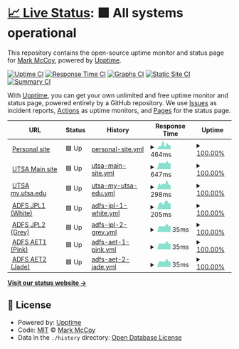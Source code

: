 # [📈 Live Status](https://BradGunnerSGT.github.io/upptime): <!--live status--> **🟩 All systems operational**

This repository contains the open-source uptime monitor and status page for [Mark McCoy](markmccoy.us), powered by [Upptime](https://github.com/upptime/upptime).

[![Uptime CI](https://github.com/BradGunnerSGT/upptime/workflows/Uptime%20CI/badge.svg)](https://github.com/BradGunnerSGT/upptime/actions?query=workflow%3A%22Uptime+CI%22)
[![Response Time CI](https://github.com/BradGunnerSGT/upptime/workflows/Response%20Time%20CI/badge.svg)](https://github.com/BradGunnerSGT/upptime/actions?query=workflow%3A%22Response+Time+CI%22)
[![Graphs CI](https://github.com/BradGunnerSGT/upptime/workflows/Graphs%20CI/badge.svg)](https://github.com/BradGunnerSGT/upptime/actions?query=workflow%3A%22Graphs+CI%22)
[![Static Site CI](https://github.com/BradGunnerSGT/upptime/workflows/Static%20Site%20CI/badge.svg)](https://github.com/BradGunnerSGT/upptime/actions?query=workflow%3A%22Static+Site+CI%22)
[![Summary CI](https://github.com/BradGunnerSGT/upptime/workflows/Summary%20CI/badge.svg)](https://github.com/BradGunnerSGT/upptime/actions?query=workflow%3A%22Summary+CI%22)

With [Upptime](https://upptime.js.org), you can get your own unlimited and free uptime monitor and status page, powered entirely by a GitHub repository. We use [Issues](https://github.com/BradGunnerSGT/upptime/issues) as incident reports, [Actions](https://github.com/BradGunnerSGT/upptime/actions) as uptime monitors, and [Pages](https://BradGunnerSGT.github.io/upptime) for the status page.

<!--start: status pages-->
<!-- This summary is generated by Upptime (https://github.com/upptime/upptime) -->
<!-- Do not edit this manually, your changes will be overwritten -->
<!-- prettier-ignore -->
| URL | Status | History | Response Time | Uptime |
| --- | ------ | ------- | ------------- | ------ |
| <img alt="" src="https://icons.duckduckgo.com/ip3/markmccoy.us.ico" height="13"> [Personal site](https://markmccoy.us) | 🟩 Up | [personal-site.yml](https://github.com/BradGunnerSGT/upptime/commits/HEAD/history/personal-site.yml) | <details><summary><img alt="Response time graph" src="./graphs/personal-site/response-time-week.png" height="20"> 464ms</summary><br><a href="https://BradGunnerSGT.github.io/upptime/history/personal-site"><img alt="Response time 465" src="https://img.shields.io/endpoint?url=https%3A%2F%2Fraw.githubusercontent.com%2FBradGunnerSGT%2Fupptime%2FHEAD%2Fapi%2Fpersonal-site%2Fresponse-time.json"></a><br><a href="https://BradGunnerSGT.github.io/upptime/history/personal-site"><img alt="24-hour response time 397" src="https://img.shields.io/endpoint?url=https%3A%2F%2Fraw.githubusercontent.com%2FBradGunnerSGT%2Fupptime%2FHEAD%2Fapi%2Fpersonal-site%2Fresponse-time-day.json"></a><br><a href="https://BradGunnerSGT.github.io/upptime/history/personal-site"><img alt="7-day response time 464" src="https://img.shields.io/endpoint?url=https%3A%2F%2Fraw.githubusercontent.com%2FBradGunnerSGT%2Fupptime%2FHEAD%2Fapi%2Fpersonal-site%2Fresponse-time-week.json"></a><br><a href="https://BradGunnerSGT.github.io/upptime/history/personal-site"><img alt="30-day response time 471" src="https://img.shields.io/endpoint?url=https%3A%2F%2Fraw.githubusercontent.com%2FBradGunnerSGT%2Fupptime%2FHEAD%2Fapi%2Fpersonal-site%2Fresponse-time-month.json"></a><br><a href="https://BradGunnerSGT.github.io/upptime/history/personal-site"><img alt="1-year response time 465" src="https://img.shields.io/endpoint?url=https%3A%2F%2Fraw.githubusercontent.com%2FBradGunnerSGT%2Fupptime%2FHEAD%2Fapi%2Fpersonal-site%2Fresponse-time-year.json"></a></details> | <details><summary><a href="https://BradGunnerSGT.github.io/upptime/history/personal-site">100.00%</a></summary><a href="https://BradGunnerSGT.github.io/upptime/history/personal-site"><img alt="All-time uptime 100.00%" src="https://img.shields.io/endpoint?url=https%3A%2F%2Fraw.githubusercontent.com%2FBradGunnerSGT%2Fupptime%2FHEAD%2Fapi%2Fpersonal-site%2Fuptime.json"></a><br><a href="https://BradGunnerSGT.github.io/upptime/history/personal-site"><img alt="24-hour uptime 100.00%" src="https://img.shields.io/endpoint?url=https%3A%2F%2Fraw.githubusercontent.com%2FBradGunnerSGT%2Fupptime%2FHEAD%2Fapi%2Fpersonal-site%2Fuptime-day.json"></a><br><a href="https://BradGunnerSGT.github.io/upptime/history/personal-site"><img alt="7-day uptime 100.00%" src="https://img.shields.io/endpoint?url=https%3A%2F%2Fraw.githubusercontent.com%2FBradGunnerSGT%2Fupptime%2FHEAD%2Fapi%2Fpersonal-site%2Fuptime-week.json"></a><br><a href="https://BradGunnerSGT.github.io/upptime/history/personal-site"><img alt="30-day uptime 100.00%" src="https://img.shields.io/endpoint?url=https%3A%2F%2Fraw.githubusercontent.com%2FBradGunnerSGT%2Fupptime%2FHEAD%2Fapi%2Fpersonal-site%2Fuptime-month.json"></a><br><a href="https://BradGunnerSGT.github.io/upptime/history/personal-site"><img alt="1-year uptime 100.00%" src="https://img.shields.io/endpoint?url=https%3A%2F%2Fraw.githubusercontent.com%2FBradGunnerSGT%2Fupptime%2FHEAD%2Fapi%2Fpersonal-site%2Fuptime-year.json"></a></details>
| <img alt="" src="https://icons.duckduckgo.com/ip3/utsa.edu.ico" height="13"> [UTSA Main site](https://utsa.edu) | 🟩 Up | [utsa-main-site.yml](https://github.com/BradGunnerSGT/upptime/commits/HEAD/history/utsa-main-site.yml) | <details><summary><img alt="Response time graph" src="./graphs/utsa-main-site/response-time-week.png" height="20"> 647ms</summary><br><a href="https://BradGunnerSGT.github.io/upptime/history/utsa-main-site"><img alt="Response time 768" src="https://img.shields.io/endpoint?url=https%3A%2F%2Fraw.githubusercontent.com%2FBradGunnerSGT%2Fupptime%2FHEAD%2Fapi%2Futsa-main-site%2Fresponse-time.json"></a><br><a href="https://BradGunnerSGT.github.io/upptime/history/utsa-main-site"><img alt="24-hour response time 693" src="https://img.shields.io/endpoint?url=https%3A%2F%2Fraw.githubusercontent.com%2FBradGunnerSGT%2Fupptime%2FHEAD%2Fapi%2Futsa-main-site%2Fresponse-time-day.json"></a><br><a href="https://BradGunnerSGT.github.io/upptime/history/utsa-main-site"><img alt="7-day response time 647" src="https://img.shields.io/endpoint?url=https%3A%2F%2Fraw.githubusercontent.com%2FBradGunnerSGT%2Fupptime%2FHEAD%2Fapi%2Futsa-main-site%2Fresponse-time-week.json"></a><br><a href="https://BradGunnerSGT.github.io/upptime/history/utsa-main-site"><img alt="30-day response time 762" src="https://img.shields.io/endpoint?url=https%3A%2F%2Fraw.githubusercontent.com%2FBradGunnerSGT%2Fupptime%2FHEAD%2Fapi%2Futsa-main-site%2Fresponse-time-month.json"></a><br><a href="https://BradGunnerSGT.github.io/upptime/history/utsa-main-site"><img alt="1-year response time 768" src="https://img.shields.io/endpoint?url=https%3A%2F%2Fraw.githubusercontent.com%2FBradGunnerSGT%2Fupptime%2FHEAD%2Fapi%2Futsa-main-site%2Fresponse-time-year.json"></a></details> | <details><summary><a href="https://BradGunnerSGT.github.io/upptime/history/utsa-main-site">100.00%</a></summary><a href="https://BradGunnerSGT.github.io/upptime/history/utsa-main-site"><img alt="All-time uptime 100.00%" src="https://img.shields.io/endpoint?url=https%3A%2F%2Fraw.githubusercontent.com%2FBradGunnerSGT%2Fupptime%2FHEAD%2Fapi%2Futsa-main-site%2Fuptime.json"></a><br><a href="https://BradGunnerSGT.github.io/upptime/history/utsa-main-site"><img alt="24-hour uptime 100.00%" src="https://img.shields.io/endpoint?url=https%3A%2F%2Fraw.githubusercontent.com%2FBradGunnerSGT%2Fupptime%2FHEAD%2Fapi%2Futsa-main-site%2Fuptime-day.json"></a><br><a href="https://BradGunnerSGT.github.io/upptime/history/utsa-main-site"><img alt="7-day uptime 100.00%" src="https://img.shields.io/endpoint?url=https%3A%2F%2Fraw.githubusercontent.com%2FBradGunnerSGT%2Fupptime%2FHEAD%2Fapi%2Futsa-main-site%2Fuptime-week.json"></a><br><a href="https://BradGunnerSGT.github.io/upptime/history/utsa-main-site"><img alt="30-day uptime 100.00%" src="https://img.shields.io/endpoint?url=https%3A%2F%2Fraw.githubusercontent.com%2FBradGunnerSGT%2Fupptime%2FHEAD%2Fapi%2Futsa-main-site%2Fuptime-month.json"></a><br><a href="https://BradGunnerSGT.github.io/upptime/history/utsa-main-site"><img alt="1-year uptime 100.00%" src="https://img.shields.io/endpoint?url=https%3A%2F%2Fraw.githubusercontent.com%2FBradGunnerSGT%2Fupptime%2FHEAD%2Fapi%2Futsa-main-site%2Fuptime-year.json"></a></details>
| <img alt="" src="https://icons.duckduckgo.com/ip3/my.utsa.edu.ico" height="13"> [UTSA my.utsa.edu](https://my.utsa.edu) | 🟩 Up | [utsa-my-utsa-edu.yml](https://github.com/BradGunnerSGT/upptime/commits/HEAD/history/utsa-my-utsa-edu.yml) | <details><summary><img alt="Response time graph" src="./graphs/utsa-my-utsa-edu/response-time-week.png" height="20"> 298ms</summary><br><a href="https://BradGunnerSGT.github.io/upptime/history/utsa-my-utsa-edu"><img alt="Response time 336" src="https://img.shields.io/endpoint?url=https%3A%2F%2Fraw.githubusercontent.com%2FBradGunnerSGT%2Fupptime%2FHEAD%2Fapi%2Futsa-my-utsa-edu%2Fresponse-time.json"></a><br><a href="https://BradGunnerSGT.github.io/upptime/history/utsa-my-utsa-edu"><img alt="24-hour response time 286" src="https://img.shields.io/endpoint?url=https%3A%2F%2Fraw.githubusercontent.com%2FBradGunnerSGT%2Fupptime%2FHEAD%2Fapi%2Futsa-my-utsa-edu%2Fresponse-time-day.json"></a><br><a href="https://BradGunnerSGT.github.io/upptime/history/utsa-my-utsa-edu"><img alt="7-day response time 298" src="https://img.shields.io/endpoint?url=https%3A%2F%2Fraw.githubusercontent.com%2FBradGunnerSGT%2Fupptime%2FHEAD%2Fapi%2Futsa-my-utsa-edu%2Fresponse-time-week.json"></a><br><a href="https://BradGunnerSGT.github.io/upptime/history/utsa-my-utsa-edu"><img alt="30-day response time 343" src="https://img.shields.io/endpoint?url=https%3A%2F%2Fraw.githubusercontent.com%2FBradGunnerSGT%2Fupptime%2FHEAD%2Fapi%2Futsa-my-utsa-edu%2Fresponse-time-month.json"></a><br><a href="https://BradGunnerSGT.github.io/upptime/history/utsa-my-utsa-edu"><img alt="1-year response time 336" src="https://img.shields.io/endpoint?url=https%3A%2F%2Fraw.githubusercontent.com%2FBradGunnerSGT%2Fupptime%2FHEAD%2Fapi%2Futsa-my-utsa-edu%2Fresponse-time-year.json"></a></details> | <details><summary><a href="https://BradGunnerSGT.github.io/upptime/history/utsa-my-utsa-edu">100.00%</a></summary><a href="https://BradGunnerSGT.github.io/upptime/history/utsa-my-utsa-edu"><img alt="All-time uptime 99.95%" src="https://img.shields.io/endpoint?url=https%3A%2F%2Fraw.githubusercontent.com%2FBradGunnerSGT%2Fupptime%2FHEAD%2Fapi%2Futsa-my-utsa-edu%2Fuptime.json"></a><br><a href="https://BradGunnerSGT.github.io/upptime/history/utsa-my-utsa-edu"><img alt="24-hour uptime 100.00%" src="https://img.shields.io/endpoint?url=https%3A%2F%2Fraw.githubusercontent.com%2FBradGunnerSGT%2Fupptime%2FHEAD%2Fapi%2Futsa-my-utsa-edu%2Fuptime-day.json"></a><br><a href="https://BradGunnerSGT.github.io/upptime/history/utsa-my-utsa-edu"><img alt="7-day uptime 100.00%" src="https://img.shields.io/endpoint?url=https%3A%2F%2Fraw.githubusercontent.com%2FBradGunnerSGT%2Fupptime%2FHEAD%2Fapi%2Futsa-my-utsa-edu%2Fuptime-week.json"></a><br><a href="https://BradGunnerSGT.github.io/upptime/history/utsa-my-utsa-edu"><img alt="30-day uptime 99.95%" src="https://img.shields.io/endpoint?url=https%3A%2F%2Fraw.githubusercontent.com%2FBradGunnerSGT%2Fupptime%2FHEAD%2Fapi%2Futsa-my-utsa-edu%2Fuptime-month.json"></a><br><a href="https://BradGunnerSGT.github.io/upptime/history/utsa-my-utsa-edu"><img alt="1-year uptime 99.95%" src="https://img.shields.io/endpoint?url=https%3A%2F%2Fraw.githubusercontent.com%2FBradGunnerSGT%2Fupptime%2FHEAD%2Fapi%2Futsa-my-utsa-edu%2Fuptime-year.json"></a></details>
| <img alt="" src="https://icons.duckduckgo.com/ip3/adfs-jpl2.it.utsa.edu.ico" height="13"> [ADFS JPL1 (White)](https://adfs-jpl2.it.utsa.edu) | 🟩 Up | [adfs-jpl-1-white.yml](https://github.com/BradGunnerSGT/upptime/commits/HEAD/history/adfs-jpl-1-white.yml) | <details><summary><img alt="Response time graph" src="./graphs/adfs-jpl-1-white/response-time-week.png" height="20"> 205ms</summary><br><a href="https://BradGunnerSGT.github.io/upptime/history/adfs-jpl-1-white"><img alt="Response time 249" src="https://img.shields.io/endpoint?url=https%3A%2F%2Fraw.githubusercontent.com%2FBradGunnerSGT%2Fupptime%2FHEAD%2Fapi%2Fadfs-jpl-1-white%2Fresponse-time.json"></a><br><a href="https://BradGunnerSGT.github.io/upptime/history/adfs-jpl-1-white"><img alt="24-hour response time 250" src="https://img.shields.io/endpoint?url=https%3A%2F%2Fraw.githubusercontent.com%2FBradGunnerSGT%2Fupptime%2FHEAD%2Fapi%2Fadfs-jpl-1-white%2Fresponse-time-day.json"></a><br><a href="https://BradGunnerSGT.github.io/upptime/history/adfs-jpl-1-white"><img alt="7-day response time 205" src="https://img.shields.io/endpoint?url=https%3A%2F%2Fraw.githubusercontent.com%2FBradGunnerSGT%2Fupptime%2FHEAD%2Fapi%2Fadfs-jpl-1-white%2Fresponse-time-week.json"></a><br><a href="https://BradGunnerSGT.github.io/upptime/history/adfs-jpl-1-white"><img alt="30-day response time 254" src="https://img.shields.io/endpoint?url=https%3A%2F%2Fraw.githubusercontent.com%2FBradGunnerSGT%2Fupptime%2FHEAD%2Fapi%2Fadfs-jpl-1-white%2Fresponse-time-month.json"></a><br><a href="https://BradGunnerSGT.github.io/upptime/history/adfs-jpl-1-white"><img alt="1-year response time 249" src="https://img.shields.io/endpoint?url=https%3A%2F%2Fraw.githubusercontent.com%2FBradGunnerSGT%2Fupptime%2FHEAD%2Fapi%2Fadfs-jpl-1-white%2Fresponse-time-year.json"></a></details> | <details><summary><a href="https://BradGunnerSGT.github.io/upptime/history/adfs-jpl-1-white">100.00%</a></summary><a href="https://BradGunnerSGT.github.io/upptime/history/adfs-jpl-1-white"><img alt="All-time uptime 100.00%" src="https://img.shields.io/endpoint?url=https%3A%2F%2Fraw.githubusercontent.com%2FBradGunnerSGT%2Fupptime%2FHEAD%2Fapi%2Fadfs-jpl-1-white%2Fuptime.json"></a><br><a href="https://BradGunnerSGT.github.io/upptime/history/adfs-jpl-1-white"><img alt="24-hour uptime 100.00%" src="https://img.shields.io/endpoint?url=https%3A%2F%2Fraw.githubusercontent.com%2FBradGunnerSGT%2Fupptime%2FHEAD%2Fapi%2Fadfs-jpl-1-white%2Fuptime-day.json"></a><br><a href="https://BradGunnerSGT.github.io/upptime/history/adfs-jpl-1-white"><img alt="7-day uptime 100.00%" src="https://img.shields.io/endpoint?url=https%3A%2F%2Fraw.githubusercontent.com%2FBradGunnerSGT%2Fupptime%2FHEAD%2Fapi%2Fadfs-jpl-1-white%2Fuptime-week.json"></a><br><a href="https://BradGunnerSGT.github.io/upptime/history/adfs-jpl-1-white"><img alt="30-day uptime 100.00%" src="https://img.shields.io/endpoint?url=https%3A%2F%2Fraw.githubusercontent.com%2FBradGunnerSGT%2Fupptime%2FHEAD%2Fapi%2Fadfs-jpl-1-white%2Fuptime-month.json"></a><br><a href="https://BradGunnerSGT.github.io/upptime/history/adfs-jpl-1-white"><img alt="1-year uptime 100.00%" src="https://img.shields.io/endpoint?url=https%3A%2F%2Fraw.githubusercontent.com%2FBradGunnerSGT%2Fupptime%2FHEAD%2Fapi%2Fadfs-jpl-1-white%2Fuptime-year.json"></a></details>
| <img alt="" src="https://icons.duckduckgo.com/ip3/adfs-jpl2.it.utsa.edu.ico" height="13"> [ADFS JPL2 (Grey)](https://adfs-jpl2.it.utsa.edu) | 🟩 Up | [adfs-jpl-2-grey.yml](https://github.com/BradGunnerSGT/upptime/commits/HEAD/history/adfs-jpl-2-grey.yml) | <details><summary><img alt="Response time graph" src="./graphs/adfs-jpl-2-grey/response-time-week.png" height="20"> 35ms</summary><br><a href="https://BradGunnerSGT.github.io/upptime/history/adfs-jpl-2-grey"><img alt="Response time 49" src="https://img.shields.io/endpoint?url=https%3A%2F%2Fraw.githubusercontent.com%2FBradGunnerSGT%2Fupptime%2FHEAD%2Fapi%2Fadfs-jpl-2-grey%2Fresponse-time.json"></a><br><a href="https://BradGunnerSGT.github.io/upptime/history/adfs-jpl-2-grey"><img alt="24-hour response time 37" src="https://img.shields.io/endpoint?url=https%3A%2F%2Fraw.githubusercontent.com%2FBradGunnerSGT%2Fupptime%2FHEAD%2Fapi%2Fadfs-jpl-2-grey%2Fresponse-time-day.json"></a><br><a href="https://BradGunnerSGT.github.io/upptime/history/adfs-jpl-2-grey"><img alt="7-day response time 35" src="https://img.shields.io/endpoint?url=https%3A%2F%2Fraw.githubusercontent.com%2FBradGunnerSGT%2Fupptime%2FHEAD%2Fapi%2Fadfs-jpl-2-grey%2Fresponse-time-week.json"></a><br><a href="https://BradGunnerSGT.github.io/upptime/history/adfs-jpl-2-grey"><img alt="30-day response time 40" src="https://img.shields.io/endpoint?url=https%3A%2F%2Fraw.githubusercontent.com%2FBradGunnerSGT%2Fupptime%2FHEAD%2Fapi%2Fadfs-jpl-2-grey%2Fresponse-time-month.json"></a><br><a href="https://BradGunnerSGT.github.io/upptime/history/adfs-jpl-2-grey"><img alt="1-year response time 49" src="https://img.shields.io/endpoint?url=https%3A%2F%2Fraw.githubusercontent.com%2FBradGunnerSGT%2Fupptime%2FHEAD%2Fapi%2Fadfs-jpl-2-grey%2Fresponse-time-year.json"></a></details> | <details><summary><a href="https://BradGunnerSGT.github.io/upptime/history/adfs-jpl-2-grey">100.00%</a></summary><a href="https://BradGunnerSGT.github.io/upptime/history/adfs-jpl-2-grey"><img alt="All-time uptime 100.00%" src="https://img.shields.io/endpoint?url=https%3A%2F%2Fraw.githubusercontent.com%2FBradGunnerSGT%2Fupptime%2FHEAD%2Fapi%2Fadfs-jpl-2-grey%2Fuptime.json"></a><br><a href="https://BradGunnerSGT.github.io/upptime/history/adfs-jpl-2-grey"><img alt="24-hour uptime 100.00%" src="https://img.shields.io/endpoint?url=https%3A%2F%2Fraw.githubusercontent.com%2FBradGunnerSGT%2Fupptime%2FHEAD%2Fapi%2Fadfs-jpl-2-grey%2Fuptime-day.json"></a><br><a href="https://BradGunnerSGT.github.io/upptime/history/adfs-jpl-2-grey"><img alt="7-day uptime 100.00%" src="https://img.shields.io/endpoint?url=https%3A%2F%2Fraw.githubusercontent.com%2FBradGunnerSGT%2Fupptime%2FHEAD%2Fapi%2Fadfs-jpl-2-grey%2Fuptime-week.json"></a><br><a href="https://BradGunnerSGT.github.io/upptime/history/adfs-jpl-2-grey"><img alt="30-day uptime 100.00%" src="https://img.shields.io/endpoint?url=https%3A%2F%2Fraw.githubusercontent.com%2FBradGunnerSGT%2Fupptime%2FHEAD%2Fapi%2Fadfs-jpl-2-grey%2Fuptime-month.json"></a><br><a href="https://BradGunnerSGT.github.io/upptime/history/adfs-jpl-2-grey"><img alt="1-year uptime 100.00%" src="https://img.shields.io/endpoint?url=https%3A%2F%2Fraw.githubusercontent.com%2FBradGunnerSGT%2Fupptime%2FHEAD%2Fapi%2Fadfs-jpl-2-grey%2Fuptime-year.json"></a></details>
| <img alt="" src="https://icons.duckduckgo.com/ip3/adfs-jpl2.it.utsa.edu.ico" height="13"> [ADFS AET1 (Pink)](https://adfs-jpl2.it.utsa.edu) | 🟩 Up | [adfs-aet-1-pink.yml](https://github.com/BradGunnerSGT/upptime/commits/HEAD/history/adfs-aet-1-pink.yml) | <details><summary><img alt="Response time graph" src="./graphs/adfs-aet-1-pink/response-time-week.png" height="20"> 35ms</summary><br><a href="https://BradGunnerSGT.github.io/upptime/history/adfs-aet-1-pink"><img alt="Response time 39" src="https://img.shields.io/endpoint?url=https%3A%2F%2Fraw.githubusercontent.com%2FBradGunnerSGT%2Fupptime%2FHEAD%2Fapi%2Fadfs-aet-1-pink%2Fresponse-time.json"></a><br><a href="https://BradGunnerSGT.github.io/upptime/history/adfs-aet-1-pink"><img alt="24-hour response time 36" src="https://img.shields.io/endpoint?url=https%3A%2F%2Fraw.githubusercontent.com%2FBradGunnerSGT%2Fupptime%2FHEAD%2Fapi%2Fadfs-aet-1-pink%2Fresponse-time-day.json"></a><br><a href="https://BradGunnerSGT.github.io/upptime/history/adfs-aet-1-pink"><img alt="7-day response time 35" src="https://img.shields.io/endpoint?url=https%3A%2F%2Fraw.githubusercontent.com%2FBradGunnerSGT%2Fupptime%2FHEAD%2Fapi%2Fadfs-aet-1-pink%2Fresponse-time-week.json"></a><br><a href="https://BradGunnerSGT.github.io/upptime/history/adfs-aet-1-pink"><img alt="30-day response time 39" src="https://img.shields.io/endpoint?url=https%3A%2F%2Fraw.githubusercontent.com%2FBradGunnerSGT%2Fupptime%2FHEAD%2Fapi%2Fadfs-aet-1-pink%2Fresponse-time-month.json"></a><br><a href="https://BradGunnerSGT.github.io/upptime/history/adfs-aet-1-pink"><img alt="1-year response time 39" src="https://img.shields.io/endpoint?url=https%3A%2F%2Fraw.githubusercontent.com%2FBradGunnerSGT%2Fupptime%2FHEAD%2Fapi%2Fadfs-aet-1-pink%2Fresponse-time-year.json"></a></details> | <details><summary><a href="https://BradGunnerSGT.github.io/upptime/history/adfs-aet-1-pink">100.00%</a></summary><a href="https://BradGunnerSGT.github.io/upptime/history/adfs-aet-1-pink"><img alt="All-time uptime 100.00%" src="https://img.shields.io/endpoint?url=https%3A%2F%2Fraw.githubusercontent.com%2FBradGunnerSGT%2Fupptime%2FHEAD%2Fapi%2Fadfs-aet-1-pink%2Fuptime.json"></a><br><a href="https://BradGunnerSGT.github.io/upptime/history/adfs-aet-1-pink"><img alt="24-hour uptime 100.00%" src="https://img.shields.io/endpoint?url=https%3A%2F%2Fraw.githubusercontent.com%2FBradGunnerSGT%2Fupptime%2FHEAD%2Fapi%2Fadfs-aet-1-pink%2Fuptime-day.json"></a><br><a href="https://BradGunnerSGT.github.io/upptime/history/adfs-aet-1-pink"><img alt="7-day uptime 100.00%" src="https://img.shields.io/endpoint?url=https%3A%2F%2Fraw.githubusercontent.com%2FBradGunnerSGT%2Fupptime%2FHEAD%2Fapi%2Fadfs-aet-1-pink%2Fuptime-week.json"></a><br><a href="https://BradGunnerSGT.github.io/upptime/history/adfs-aet-1-pink"><img alt="30-day uptime 100.00%" src="https://img.shields.io/endpoint?url=https%3A%2F%2Fraw.githubusercontent.com%2FBradGunnerSGT%2Fupptime%2FHEAD%2Fapi%2Fadfs-aet-1-pink%2Fuptime-month.json"></a><br><a href="https://BradGunnerSGT.github.io/upptime/history/adfs-aet-1-pink"><img alt="1-year uptime 100.00%" src="https://img.shields.io/endpoint?url=https%3A%2F%2Fraw.githubusercontent.com%2FBradGunnerSGT%2Fupptime%2FHEAD%2Fapi%2Fadfs-aet-1-pink%2Fuptime-year.json"></a></details>
| <img alt="" src="https://icons.duckduckgo.com/ip3/adfs-jpl2.it.utsa.edu.ico" height="13"> [ADFS AET2 (Jade)](https://adfs-jpl2.it.utsa.edu) | 🟩 Up | [adfs-aet-2-jade.yml](https://github.com/BradGunnerSGT/upptime/commits/HEAD/history/adfs-aet-2-jade.yml) | <details><summary><img alt="Response time graph" src="./graphs/adfs-aet-2-jade/response-time-week.png" height="20"> 35ms</summary><br><a href="https://BradGunnerSGT.github.io/upptime/history/adfs-aet-2-jade"><img alt="Response time 38" src="https://img.shields.io/endpoint?url=https%3A%2F%2Fraw.githubusercontent.com%2FBradGunnerSGT%2Fupptime%2FHEAD%2Fapi%2Fadfs-aet-2-jade%2Fresponse-time.json"></a><br><a href="https://BradGunnerSGT.github.io/upptime/history/adfs-aet-2-jade"><img alt="24-hour response time 36" src="https://img.shields.io/endpoint?url=https%3A%2F%2Fraw.githubusercontent.com%2FBradGunnerSGT%2Fupptime%2FHEAD%2Fapi%2Fadfs-aet-2-jade%2Fresponse-time-day.json"></a><br><a href="https://BradGunnerSGT.github.io/upptime/history/adfs-aet-2-jade"><img alt="7-day response time 35" src="https://img.shields.io/endpoint?url=https%3A%2F%2Fraw.githubusercontent.com%2FBradGunnerSGT%2Fupptime%2FHEAD%2Fapi%2Fadfs-aet-2-jade%2Fresponse-time-week.json"></a><br><a href="https://BradGunnerSGT.github.io/upptime/history/adfs-aet-2-jade"><img alt="30-day response time 39" src="https://img.shields.io/endpoint?url=https%3A%2F%2Fraw.githubusercontent.com%2FBradGunnerSGT%2Fupptime%2FHEAD%2Fapi%2Fadfs-aet-2-jade%2Fresponse-time-month.json"></a><br><a href="https://BradGunnerSGT.github.io/upptime/history/adfs-aet-2-jade"><img alt="1-year response time 38" src="https://img.shields.io/endpoint?url=https%3A%2F%2Fraw.githubusercontent.com%2FBradGunnerSGT%2Fupptime%2FHEAD%2Fapi%2Fadfs-aet-2-jade%2Fresponse-time-year.json"></a></details> | <details><summary><a href="https://BradGunnerSGT.github.io/upptime/history/adfs-aet-2-jade">100.00%</a></summary><a href="https://BradGunnerSGT.github.io/upptime/history/adfs-aet-2-jade"><img alt="All-time uptime 100.00%" src="https://img.shields.io/endpoint?url=https%3A%2F%2Fraw.githubusercontent.com%2FBradGunnerSGT%2Fupptime%2FHEAD%2Fapi%2Fadfs-aet-2-jade%2Fuptime.json"></a><br><a href="https://BradGunnerSGT.github.io/upptime/history/adfs-aet-2-jade"><img alt="24-hour uptime 100.00%" src="https://img.shields.io/endpoint?url=https%3A%2F%2Fraw.githubusercontent.com%2FBradGunnerSGT%2Fupptime%2FHEAD%2Fapi%2Fadfs-aet-2-jade%2Fuptime-day.json"></a><br><a href="https://BradGunnerSGT.github.io/upptime/history/adfs-aet-2-jade"><img alt="7-day uptime 100.00%" src="https://img.shields.io/endpoint?url=https%3A%2F%2Fraw.githubusercontent.com%2FBradGunnerSGT%2Fupptime%2FHEAD%2Fapi%2Fadfs-aet-2-jade%2Fuptime-week.json"></a><br><a href="https://BradGunnerSGT.github.io/upptime/history/adfs-aet-2-jade"><img alt="30-day uptime 100.00%" src="https://img.shields.io/endpoint?url=https%3A%2F%2Fraw.githubusercontent.com%2FBradGunnerSGT%2Fupptime%2FHEAD%2Fapi%2Fadfs-aet-2-jade%2Fuptime-month.json"></a><br><a href="https://BradGunnerSGT.github.io/upptime/history/adfs-aet-2-jade"><img alt="1-year uptime 100.00%" src="https://img.shields.io/endpoint?url=https%3A%2F%2Fraw.githubusercontent.com%2FBradGunnerSGT%2Fupptime%2FHEAD%2Fapi%2Fadfs-aet-2-jade%2Fuptime-year.json"></a></details>

<!--end: status pages-->

[**Visit our status website →**](https://BradGunnerSGT.github.io/upptime)

## 📄 License

- Powered by: [Upptime](https://github.com/upptime/upptime)
- Code: [MIT](./LICENSE) © [Mark McCoy](markmccoy.us)
- Data in the `./history` directory: [Open Database License](https://opendatacommons.org/licenses/odbl/1-0/)
